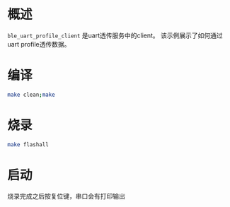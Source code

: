 # 概述

`ble_uart_profile_client` 是uart透传服务中的client。
该示例展示了如何通过uart profile透传数据。

# 编译

```bash
make clean;make
```

# 烧录

```bash
make flashall
```

# 启动

烧录完成之后按复位键，串口会有打印输出
